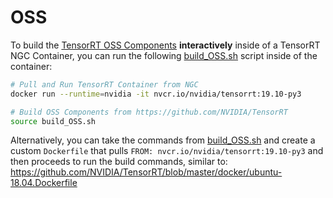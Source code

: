 # OSS

To build the [TensorRT OSS Components](https://github.com/NVIDIA/TensorRT) **interactively** inside of a TensorRT NGC Container,
you can run the following [build_OSS.sh](build_OSS.sh) script inside of the container:

```bash
# Pull and Run TensorRT Container from NGC
docker run --runtime=nvidia -it nvcr.io/nvidia/tensorrt:19.10-py3

# Build OSS Components from https://github.com/NVIDIA/TensorRT
source build_OSS.sh
```

Alternatively, you can take the commands from [build_OSS.sh](build_OSS.sh) and
create a custom `Dockerfile` that pulls `FROM: nvcr.io/nvidia/tensorrt:19.10-py3`
and then proceeds to run the build commands, similar to: https://github.com/NVIDIA/TensorRT/blob/master/docker/ubuntu-18.04.Dockerfile
